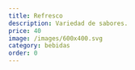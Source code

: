 ```yaml
---
title: Refresco
description: Variedad de sabores.
price: 40
image: /images/600x400.svg
category: bebidas
order: 0
---
```

